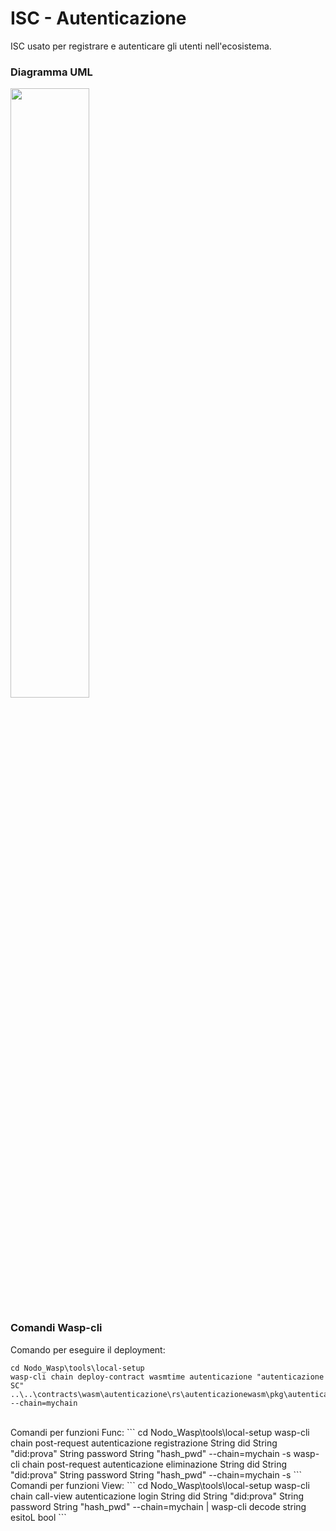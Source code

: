 # ISC - Autenticazione
ISC usato per registrare e autenticare gli utenti nell'ecosistema.

### Diagramma UML
<img width=50% src="https://github.com/Tesi-Magistrale-FP/Nodo_Wasp/tree/main/diagrammi/autenticazione.png">

### Comandi Wasp-cli
Comando per eseguire il deployment:
```
cd Nodo_Wasp\tools\local-setup
wasp-cli chain deploy-contract wasmtime autenticazione "autenticazione SC" ..\..\contracts\wasm\autenticazione\rs\autenticazionewasm\pkg\autenticazionewasm_bg.wasm --chain=mychain
```
<br>
Comandi per funzioni Func:
```
cd Nodo_Wasp\tools\local-setup
wasp-cli chain post-request autenticazione registrazione String did String "did:prova" String password String "hash_pwd" --chain=mychain -s
wasp-cli chain post-request autenticazione eliminazione String did String "did:prova" String password String "hash_pwd" --chain=mychain -s
```
<br>
Comandi per funzioni View:
```
cd Nodo_Wasp\tools\local-setup
wasp-cli chain call-view autenticazione login String did String "did:prova" String password String "hash_pwd" --chain=mychain | wasp-cli decode string esitoL bool
```